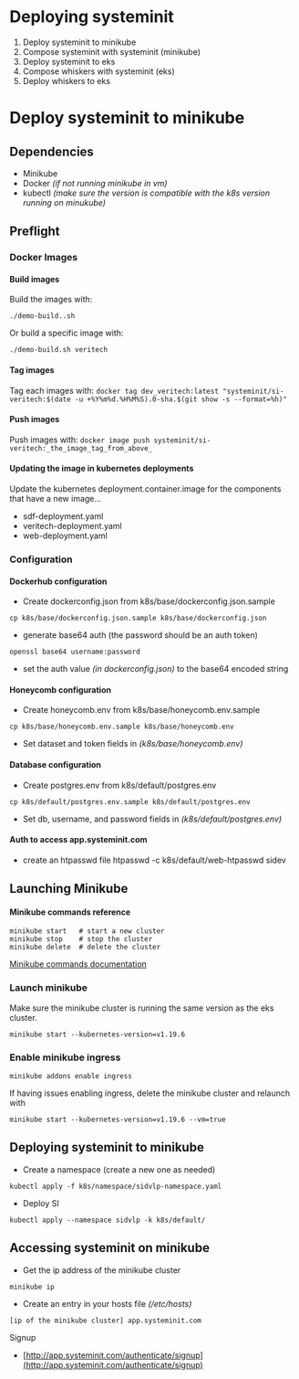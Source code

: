 # Deploying systeminit

1. Deploy systeminit to minikube
1. Compose systeminit with systeminit (minikube)
1. Deploy systeminit to eks
1. Compose whiskers with systeminit (eks)
1. Deploy whiskers to eks  

# Deploy systeminit to minikube

## Dependencies

* Minikube
* Docker _(if not running minikube in vm)_
* kubectl _(make sure the version is compatible with the k8s version running on minukube)_

## Preflight

### Docker Images

#### Build images

Build the images with:

```./demo-build..sh```

Or build a specific image with:

```./demo-build.sh veritech```

#### Tag images

Tag each images with:
```docker tag dev_veritech:latest "systeminit/si-veritech:$(date -u +%Y%m%d.%H%M%S).0-sha.$(git show -s --format=%h)"```

#### Push images

Push images with:
```docker image push systeminit/si-veritech:_the_image_tag_from_above_```


#### Updating the image in kubernetes deployments 
Update the kubernetes deployment.container.image for the components that have a new image...

* sdf-deployment.yaml
* veritech-deployment.yaml
* web-deployment.yaml

### Configuration

#### Dockerhub configuration
* Create dockerconfig.json from k8s/base/dockerconfig.json.sample

```cp k8s/base/dockerconfig.json.sample k8s/base/dockerconfig.json```

* generate base64 auth (the password should be an auth token)

```openssl base64 username:password```

* set the auth value _(in dockerconfig.json)_ to the base64 encoded string

#### Honeycomb configuration
* Create honeycomb.env from k8s/base/honeycomb.env.sample

```cp k8s/base/honeycomb.env.sample k8s/base/honeycomb.env```

* Set dataset and token fields in _(k8s/base/honeycomb.env)_

#### Database configuration
* Create postgres.env from k8s/default/postgres.env

```cp k8s/default/postgres.env.sample k8s/default/postgres.env```

* Set db, username, and password fields in _(k8s/default/postgres.env)_

#### Auth to access app.systeminit.com 
* create an htpasswd file
htpasswd -c k8s/default/web-htpasswd  sidev

## Launching Minikube

#### Minikube commands reference

```
minikube start   # start a new cluster
minikube stop    # stop the cluster
minikube delete  # delete the cluster
```

[Minikube commands documentation](https://minikube.sigs.k8s.io/docs/commands/)

### Launch minikube
Make sure the minikube cluster is running the same version as the eks cluster.   

```minikube start --kubernetes-version=v1.19.6```

### Enable minikube ingress
```minikube addons enable ingress```

If having issues enabling ingress, delete the minikube cluster and relaunch with

```minikube start --kubernetes-version=v1.19.6 --vm=true```

## Deploying systeminit to minikube
* Create a namespace (create a new one as needed)

```kubectl apply -f k8s/namespace/sidvlp-namespace.yaml```

* Deploy SI

```kubectl apply --namespace sidvlp -k k8s/default/```

## Accessing systeminit on minikube

* Get the ip address of the minikube cluster

```minikube ip```

* Create an entry in your hosts file _(/etc/hosts)_

```[ip of the minikube cluster] app.systeminit.com```

Signup

* [http://app.systeminit.com/authenticate/signup](http://app.systeminit.com/authenticate/signup)


